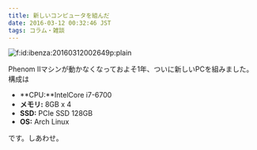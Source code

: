 ```yaml
---
title: 新しいコンピュータを組んだ
date: 2016-03-12 00:32:46 JST
tags: コラム・雑談
---
```


<span itemscope itemtype="http://schema.org/Photograph"><img src="//cdn-ak.f.st-hatena.com/images/fotolife/i/ibenza/20160312/20160312002649.png" alt="f:id:ibenza:20160312002649p:plain" title="f:id:ibenza:20160312002649p:plain" class="hatena-fotolife" itemprop="image"></span>

Phenom IIマシンが動かなくなっておよそ1年、ついに新しいPCを組みました。
構成は

- **CPU:**IntelCore i7-6700
- **メモリ:** 8GB x 4
- **SSD:** PCIe SSD 128GB
- **OS:** Arch Linux

です。しあわせ。

